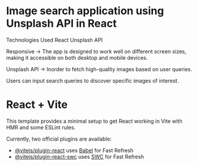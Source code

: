 # Image search application using Unsplash API in React

Technologies Used
React
Unsplash API

Responsive -> The app is designed to work well on different screen sizes, making it accessible on both desktop and mobile devices.

Unsplash API -> Inorder to fetch high-quality images based on user queries.

Users can input search queries to discover specific images of interest.


# React + Vite

This template provides a minimal setup to get React working in Vite with HMR and some ESLint rules.

Currently, two official plugins are available:

- [@vitejs/plugin-react](https://github.com/vitejs/vite-plugin-react/blob/main/packages/plugin-react/README.md) uses [Babel](https://babeljs.io/) for Fast Refresh
- [@vitejs/plugin-react-swc](https://github.com/vitejs/vite-plugin-react-swc) uses [SWC](https://swc.rs/) for Fast Refresh
